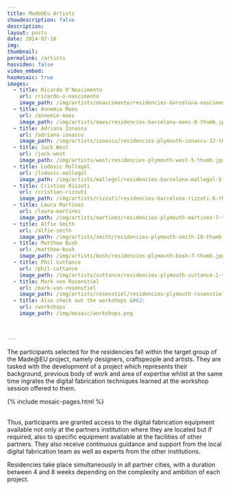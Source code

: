 ```yaml
---
title: Made@Eu Artists
showdescription: false
description: 
layout: posts
date: 2014-07-18
img: 
thumbnail: 
permalink: /artists
hasvideo: false
video_embed: 
hasmosaic: true  
images:
  - title: Ricardo O'Nascimento  
    url: /ricardo-o-nascimento 
    image_path: /img/artists/onascimento/residencies-barcelona-nascimento-thumb.jpg 
  - title: Annemie Maes 
    url: /annemie-maes
    image_path: /img/artists/maes/residencies-barcelona-maes-8-thumb.jpg
  - title: Adriana Ionascu 
    url: /adriana-ionascu 
    image_path: /img/artists/ionascu/residencies-plymouth-ionascu-12-thumb.jpg
  - title: Jack West
    url: /jack-west
    image_path: /img/artists/west/residencies-plymouth-west-5-thumb.jpg
  - title: Ludovic Mallegol
    url: /ludovic-mallegol
    image_path: /img/artists/mallegol/residencies-barcelona-mallegol-5-thumb.jpg 
  - title: Cristian Rizzuti
    url: /cristian-rizzuti 
    image_path: /img/artists/rizzuti/residencies-barcelona-rizzuti-6-thumb.jpg
  - title: Laura Martinez
    url: /laura-martinez 
    image_path: /img/artists/martinez/residencies-plymouth-martinez-7-thumb.jpg
  - title: Alfie Smith 
    url: /alfie-smith 
    image_path: /img/artists/smith/residencies-plymouth-smith-10-thumb.jpg
  - title: Matthew Bush
    url: /matthew-bush  
    image_path: /img/artists/bush/residencies-plymouth-bush-7-thumb.jpg  
  - title: Phil Cuttance
    url: /phil-cuttance   
    image_path: /img/artists/cuttance/residencies-plymouth-cuttance-1-thumb.jpg
  - title: Mark von Rosenstiel 
    url: /mark-von-rosenstiel 
    image_path: /img/artists/rosenstiel/residencies-plymouth-rosenstiel-4-thumb.jpg    
  - title: Also check out the workshops &#62;
    url: /workshops   
    image_path: /img/mosaic/workshops.png
             
                                     

---
```

The participants selected for the residencies fall within the target group of the Made@EU project, namely designers, craftspeople and artists. They are tasked with the development of a project which represents their background, previous body of work and area of expertise whilst at the same time ingrates the digital fabrication techniques learned at the workshop session offered to them.

{% include mosaic-pages.html %}

<br>
Thus, participants are granted access to the digital fabrication equipment available not only at the partners institution where they are located but if required, also to specific equipment available at the facilities of other partners. They also receive continuous guidance and support from the local digital fabrication team as well as experts from the other institutions.

Residencies take place simultaneously in all partner cities, with a duration between 4 and 8 weeks depending on the complexity and ambition of each project.  



